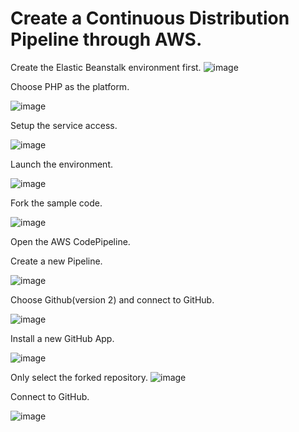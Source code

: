 # Create a Continuous Distribution Pipeline through AWS.

Create the Elastic Beanstalk environment first.
![image](https://user-images.githubusercontent.com/80820244/235899560-1fd4302e-9799-49e6-8084-b86e3a6d1095.png)

Choose PHP as the platform.

![image](https://user-images.githubusercontent.com/80820244/235899798-472a8e33-a153-416c-96d0-babea267350c.png)

Setup the service access.

![image](https://user-images.githubusercontent.com/80820244/235899942-cad087cc-f566-4354-8c4d-ce2bde29f80f.png)

Launch the environment.

![image](https://user-images.githubusercontent.com/80820244/235902045-ca75c241-37fb-410d-9536-27456f3827c4.png)

Fork the sample code.

![image](https://user-images.githubusercontent.com/80820244/235902479-5b0f1742-31fe-4745-ab82-d6a470bed831.png)


Open the AWS CodePipeline.

Create a new Pipeline.

![image](https://user-images.githubusercontent.com/80820244/235903091-08412e34-2b1a-485a-a26e-0b8d542bd7d2.png)

Choose Github(version 2) and connect to GitHub.

![image](https://user-images.githubusercontent.com/80820244/235904659-68666a58-33a4-4797-be93-f7b7fa92064a.png)

Install a new GitHub App.

![image](https://user-images.githubusercontent.com/80820244/235904858-f73f1871-9650-46a3-aea0-18770581e21a.png)

Only select the forked repository.
![image](https://user-images.githubusercontent.com/80820244/235905844-3dec1033-f3fd-44c1-8338-d2e894d60b66.png)


Connect to GitHub.

![image](https://user-images.githubusercontent.com/80820244/235904951-b7c9a33f-3100-4b13-af80-3928482bd2c6.png)

